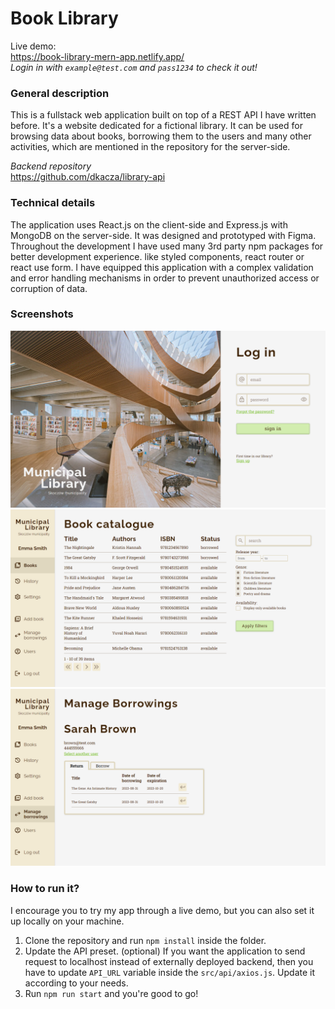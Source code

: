 # Book Library

Live demo:
<br>
https://book-library-mern-app.netlify.app/
<br>
*Login in with `example@test.com` and `pass1234` to check it out!*

### General description
This is a fullstack web application built on top of a REST API I have written before.
It's a website dedicated for a fictional library.
It can be used for browsing data about books, borrowing them to the users and many other activities, which are mentioned in the repository for the server-side.

*Backend repository*
<br>
https://github.com/dkacza/library-api

### Technical details
The application uses React.js on the client-side and Express.js with MongoDB on the server-side. It was designed and prototyped with Figma.
Throughout the development I have used many 3rd party npm packages for better development experience. like styled components, react router or react use form.
I have equipped this application with a complex validation and error handling mechanisms in order to prevent unauthorized access or corruption of data.

### Screenshots
![login screenshot](./screenshots/login-screenshot.png "login")
![book screenshot](./screenshots/book-screenshot.png "books")
![borrowing screenshot](./screenshots/borrowings-screenshot.png "borrowings")

### How to run it?
I encourage you to try my app through a live demo, but you can also set it up locally on your machine.
1. Clone the repository and run `npm install` inside the folder.
2. Update the API preset. (optional)
    If you want the application to send request to localhost instead of externally deployed backend, then you have to update `API_URL` variable inside the `src/api/axios.js`.
    Update it according to your needs.
3. Run `npm run start` and you're good to go!
